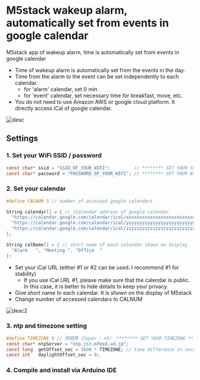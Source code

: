 # M5stack wakeup alarm, automatically set from events in google calendar

M5stack app of wakeup alarm, time is automatically set from events in google calendar

- Time of wakeup alarm is automatically set from the events in the day.
- Time from the alarm to the event can be set independently to each calendar.
  * for 'alarm' calendar, set 0 min
  * for 'event' calendar, set necessary time for breakfast, move, etc.
- You do not need to use Amazon AWS or google cloud platform. It directly access iCal of google calendar.

![desc](https://user-images.githubusercontent.com/86639425/125974374-a5d1c232-e7c1-42a3-8b3e-16797ea01346.jpg)

## Settings

### 1. Set your WiFi SSID / password
```C
const char* ssid = "SSID_OF_YOUR_WIFI";         // ******** SET YOUR SSID ********
const char* password = "PASSWORD_OF_YOUR_WIFI"; // ******** SET YOUR WIFI PASSWORD ********
```

### 2. Set your calendar

```C
#define CALNUM 3 // number of accessed google calendars

String calendar[] = { // iCalendar address of google calendar
  "https://calendar.google.com/calendar/ical/xxxxxxxxxxxxxxxxxxxxxxxxxxgroup.calendar.google.com/public/basic.ics", // alarm time
  "https://calendar.google.com/calendar/ical/yyyyyyyyyyyyyyyyyyyyyyyyyygroup.calendar.google.com/public/basic.ics", // event calendar 1
  "https://calendar.google.com/calendar/ical/zzzzzzzzzzzzzzzzzzzzzzzzzzgroup.calendar.google.com/public/basic.ics"  // event calendar 2
};

String calName[] = { // short name of each calendar shown on display
  "Alarm   ", "Meeting ", "Office  "
};
```
- Set your iCal URL (either #1 or #2 can be used. I recommend #1 for stability)
  * If you use iCal URL #1, please make sure that the calendar is public. In this case, it is better to hide details to keep your privacy.
- Give short name to each calendar. It is shown on the display of M5stack
- Change number of accessed calendars to CALNUM

![desc2](https://user-images.githubusercontent.com/86639425/125977300-76b28b15-ead0-436c-83f3-ba58ab50cdd6.jpg)

### 3. ntp and timezone setting

```C
#define TIMEZONE 9 // 時間帯（Japan : +9） ******** SET YOUR TIMEZONE ********
const char* ntpServer = "ntp.jst.mfeed.ad.jp";
const long  gmtOffset_sec = 3600 * TIMEZONE; // time difference in seconds
const int   daylightOffset_sec = 0;
```

### 4. Compile and install via Arduino IDE
